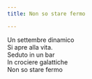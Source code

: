 ```yaml
---
title: Non so stare fermo

---
```


Un settembre dinamico  
Si apre alla vita.     
Seduto in un bar     
In crociere galattiche  
Non so stare fermo  
